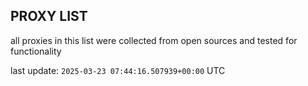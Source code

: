 ## PROXY LIST

all proxies in this list were collected from open sources and tested for functionality

last update: `2025-03-23 07:44:16.507939+00:00` UTC